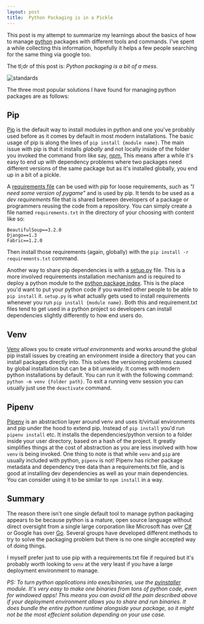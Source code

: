 ```yaml
---
layout: post
title:  Python Packaging is in a Pickle
---
```


This post is my attempt to summarize my learnings about the basics of how to manage [python](https://www.python.org/) packages with different tools and commands. I've spent a while collecting this information, hopefully it helps a few people searching for the same thing via google too.

The tl;dr of this post is: _Python packaging is a bit of a mess._ 

![standards](https://imgs.xkcd.com/comics/standards.png "There's always a relevant XKCD comic.")

The three most popular solutions I have found for managing python packages are as follows:

## Pip

[Pip](https://pypi.org/project/pip/) is the default way to install modules in python and one you've probably used before as it comes by default in most modern installations. The basic usage of pip is along the lines of `pip install {module name}`. The main issue with pip is that it installs _globally_ and not locally inside of the folder you invoked the command from like say, [npm.](https://www.npmjs.com/) This means after a while it's easy to end up with dependency problems where two packages need different versions of the same package but as it's installed globally, you end up in a bit of a pickle.

A [requirements file](https://pip.readthedocs.io/en/1.1/requirements.html) can be used with pip for loose requirements, such as _"I need some version of pygame"_ and is used by pip. It tends to be used as a _dev requirements_ file that is shared between developers of a package or programmers reusing the code from a repository. You can simply create a file named `requirements.txt` in the directory of your choosing with content like so:

```
BeautifulSoup==3.2.0
Django==1.3
Fabric==1.2.0
```

Then install those requirements (again, globally) with the `pip install -r requirements.txt` command.

Another way to share pip dependencies is with a [setup.py](https://docs.python.org/3/distutils/setupscript.html) file. This is a more involved requirements installation mechanism and is required to deploy a python module to the [python package index](https://pypi.org/). This is the place you'd want to put your python code if you wanted other people to be able to `pip install` it. `setup.py` is what actually gets used to install requirements whenever you run `pip install {module name}`. Both this and requirement.txt files tend to get used in a python project so developers can install dependencies slightly differently to how end users do.

## Venv

[Venv](https://docs.python.org/3/library/venv.html) allows you to create _virtual environments_ and works around the global pip install issues by creating an environment inside a directory that you can install packages directly into. This solves the versioning problems caused by global installation but can be a bit unwieldy. It comes with modern python installations by default. You can run it with the following command: `python -m venv {folder path}`. To exit a running venv session you can usually just use the `deactivate` command.

## Pipenv
[Pipenv](https://github.com/pypa/pipenv) is an abstraction layer around venv and uses it/virtual environments and pip under the hood to extend pip. Instead of `pip install` you'd run `pipenv install` etc. It installs the dependencies/python version to a folder inside your user directory, based on a hash of the project. It greatly simplifies things at the cost of abstraction as you are less involved with how `venv` is being invoked. One thing to note is that while `venv` and `pip` are usually included with python, `pipenv` is not! Pipenv has richer package metadata and dependency tree data than a requirements.txt file, and is good at installing dev dependencies as well as your main dependencies. You can consider using it to be similar to `npm install` in a way.

## Summary

The reason there isn't one single default tool to manage python packaging appears to be because python is a mature, open source language without direct oversight from a single large corporation like Microsoft has over [C#](https://docs.microsoft.com/en-us/dotnet/csharp/) or Google has over [Go](https://golang.org/). Several groups have developed different methods to try to solve the packaging problem but there is no one single accepted way of doing things.

I myself prefer just to use pip with a requirements.txt file if required but it's probably worth looking to `venv` at the very least if you have a large deployment environment to manage.

_PS: To turn python applications into exes/binaries, use the [pyinstaller](https://www.pyinstaller.org/) module. It's very easy to make one binaries from tons of python code, even for windowed apps! This means you can avoid all the pain described above if your deployment environment allows you to share and run binaries. It does bundle the entire python runtime alongside your package, so it might not be the most effecient solution depending on your use case._
